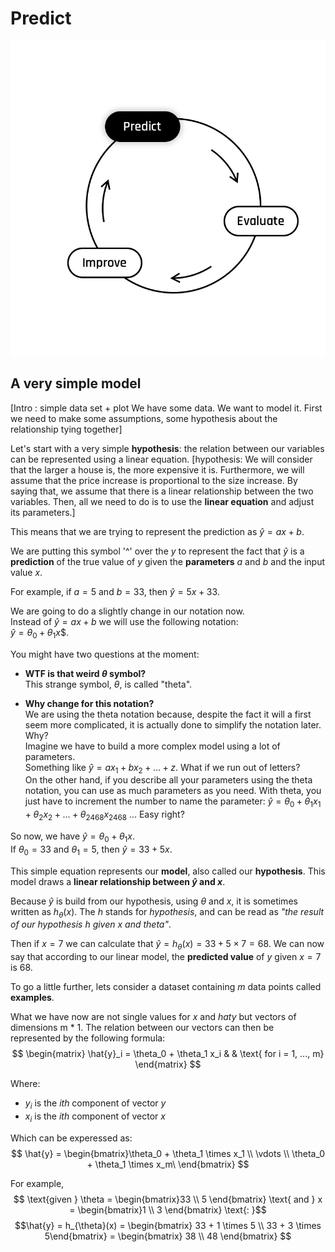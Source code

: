 # Predict 

<img src="day00/assets/Predict.png" />

## A very simple model
[Intro : simple data set + plot
We have some data.   We want to model it. First we need to make some assumptions, some hypothesis about the relationship tying together]

Let's start with a very simple **hypothesis**: the relation between our variables can be represented using a linear equation. 
[hypothesis: We will consider that the larger a house is, the more expensive it is. Furthermore, we will assume that the price increase is proportional to the size increase. By saying that, we assume that there is a linear relationship between the two variables. Then, all we need to do is to use the **linear equation** and adjust its parameters.]

This means that we are trying to represent the prediction as $\hat{y} = ax + b$.  

We are putting this symbol '^' over the $y$ to represent the fact that $\hat{y}$ is a **prediction** of the true value of $y$ given the **parameters** $a$ and $b$ and the input value $x$.  

For example, if $a = 5$ and $b = 33$, then $\hat{y} = 5x + 33$.  

We are going to do a slightly change in our notation now.  
Instead of $\hat{y} = ax + b$ we will use the following notation:  
$\hat{y} = \theta_0 + \theta_1 x$$.  

You might have two questions at the moment:  
- **WTF is that weird $\theta$ symbol?**  
This strange symbol, $\theta$, is called "theta".  

- **Why change for this notation?**  
We are using the theta notation because, despite the fact it will a first seem more complicated, it is actually done to simplify the notation later.  
Why?  
Imagine we have to build a more complex model using a lot of parameters.  
Something like $\hat{y} = ax_1 + bx_2 + ... + z$. What if we run out of letters?  
On the other hand, if you describe all your parameters using the theta notation, you can use as much parameters as you need. 
With theta, you just have to increment the number to name the parameter: $\hat{y} = \theta_0 + \theta_1 x_1 + \theta_2 x_2 + ... + \theta_{2468} x_{2468}$ ... Easy right?
  

So now, we have $\hat{y} = \theta_0 + \theta_1 x$.  
If $\theta_0 = 33$ and $\theta_1 = 5$, then $\hat{y} = 33+ 5x$.    

This simple equation represents our **model**, also called our **hypothesis**. This model draws a **linear relationship between $\hat{y}$ and $x$**.  

Because $\hat{y}$ is build from our hypothesis, using $\theta$ and $x$, it is sometimes written as $h_{\theta}(x)$.
The $h$ stands for *hypothesis*, and can be read as *"the result of our hypothesis h given x and theta"*.  

Then if $x = 7$ we can calculate that $\hat{y} = h_{\theta}(x) = 33 + 5 \times 7 = 68$.
We can now say that according to our linear model, the **predicted value** of $y$ given $x  = 7$ is 68.     

To go a little further, lets consider a dataset containing $m$ data points called **examples**.  

What we have now are not single values for $x$ and $hat{y}$ but vectors of dimensions m * 1. The relation between our vectors can then be represented by the following formula:  
$$
\begin{matrix}
\hat{y}_i = \theta_0 + \theta_1 x_i & & \text{ for i = 1, ..., m}
\end{matrix}
$$  
  
Where:
- $y_i$ is the *ith* component of vector $y$
- $x_i$ is the *ith* component of vector $x$   

Which can be experessed as:  
$$
\hat{y} = \begin{bmatrix}\theta_0 + \theta_1 \times x_1 \\ \vdots \\  \theta_0 + \theta_1 \times x_m\ \end{bmatrix}
$$  

For example,
$$
\text{given } \theta = \begin{bmatrix}33 \\ 5 \end{bmatrix} \text{ and } x = \begin{bmatrix}1 \\ 3 \end{bmatrix} \text{: }$$
$$\hat{y} = h_{\theta}(x) = \begin{bmatrix} 33 +  1 \times 5 \\ 33 + 3 \times 5\end{bmatrix}  = \begin{bmatrix} 38 \\ 48 \end{bmatrix} 
$$    
